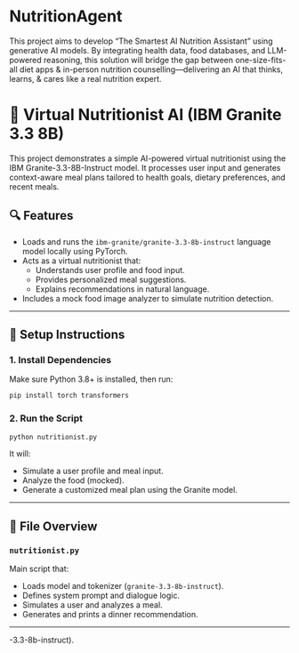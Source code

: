# NutritionAgent
This project aims to develop “The Smartest AI Nutrition Assistant” using generative AI models. By integrating health data, food databases, and LLM-powered reasoning, this solution will bridge the gap between one-size-fits-all diet apps &amp; in-person nutrition counselling—delivering an AI that thinks, learns, &amp; cares like a real nutrition expert.

# 🥗 Virtual Nutritionist AI (IBM Granite 3.3 8B)

This project demonstrates a simple AI-powered virtual nutritionist using the IBM Granite-3.3-8B-Instruct model. It processes user input and generates context-aware meal plans tailored to health goals, dietary preferences, and recent meals.

## 🔍 Features

- Loads and runs the `ibm-granite/granite-3.3-8b-instruct` language model locally using PyTorch.
- Acts as a virtual nutritionist that:
  - Understands user profile and food input.
  - Provides personalized meal suggestions.
  - Explains recommendations in natural language.
- Includes a mock food image analyzer to simulate nutrition detection.

---

## 🚀 Setup Instructions

### 1. Install Dependencies

Make sure Python 3.8+ is installed, then run:

```bash
pip install torch transformers
```

### 2. Run the Script

```bash
python nutritionist.py
```

It will:
- Simulate a user profile and meal input.
- Analyze the food (mocked).
- Generate a customized meal plan using the Granite model.

---

## 📁 File Overview

### `nutritionist.py`

Main script that:
- Loads model and tokenizer (`granite-3.3-8b-instruct`).
- Defines system prompt and dialogue logic.
- Simulates a user and analyzes a meal.
- Generates and prints a dinner recommendation.

---

-3.3-8b-instruct).
